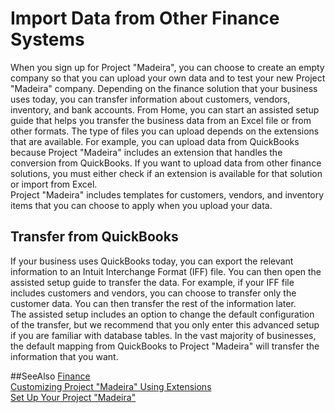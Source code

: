<properties
    pageTitle="Import Data from Other Finance Systems| Project Madeira" 
	description="Describes how you can import your own data into Project “Madeira”;" 
	services="" 
	documentationCenter="Madeira"
	authors="edupont" />
                
# Import Data from Other Finance Systems #
When you sign up for Project "Madeira", you can choose to create an empty company so that you can upload your own data and to test your new Project "Madeira" company. Depending on the finance solution that your business uses today, you can transfer information about customers, vendors, inventory, and bank accounts.
From Home, you can start an assisted setup guide that helps you transfer the business data from an Excel file or from other formats. The type of files you can upload depends on the extensions that are available. For example, you can upload data from QuickBooks because Project "Madeira" includes an extension that handles the conversion from QuickBooks. If you want to upload data from other finance solutions, you must either check if an extension is available for that solution or import from Excel.  
Project "Madeira" includes templates for customers, vendors, and inventory items that you can choose to apply when you upload your data.  

## Transfer from QuickBooks
If your business uses QuickBooks today, you can export the relevant information to an Intuit Interchange Format (IFF) file. You can then open the assisted setup guide to transfer the data. 
For example, if your IFF file includes customers and vendors, you can choose to transfer only the customer data. You can then transfer the rest of the information later.  
The assisted setup includes an option to change the default configuration of the transfer, but we recommend that you only enter this advanced setup if you are familiar with database tables. In the vast majority of businesses, the default mapping from QuickBooks to Project "Madeira" will transfer the information that you want.

##SeeAlso
[Finance](finance.md)  
[Customizing Project "Madeira" Using Extensions](ui-extensions.md)   
[Set Up Your Project "Madeira"](setup.md) 
